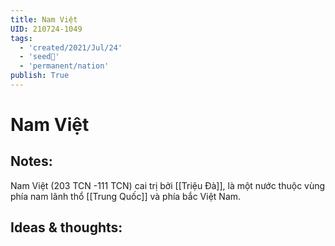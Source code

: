 ```yaml
---
title: Nam Việt
UID: 210724-1049
tags:
  - 'created/2021/Jul/24'
  - 'seed🥜'
  - 'permanent/nation'
publish: True
---
```

# Nam Việt

## Notes:
Nam Việt (203 TCN -111 TCN) cai trị bởi [[Triệu Đà]], là một nước thuộc vùng phía nam lãnh thổ [[Trung Quốc]] và phía bắc Việt Nam.

## Ideas & thoughts:
